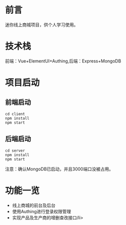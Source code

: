 # 前言
迷你线上商城项目，供个人学习使用。
# 技术栈
前端：Vue+ElementUI+Authing,后端：Express+MongoDB
# 项目启动
## 前端启动
```
cd client
npm install
npm start
```
## 后端启动
```
cd server
npm install
npm start
```
注意：确认MongoDB已启动，并且3000端口没被占用。
# 功能一览
<ul>
<li>线上商城的前台及后台</li>
<li>使用Authing进行登录权限管理</li>
<li>实现产品及生产商的增删查改接口/li>
</ul>